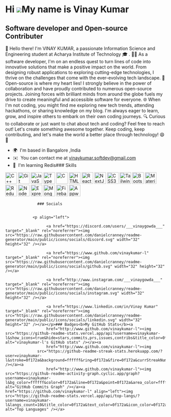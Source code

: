 Hi ![](https://user-images.githubusercontent.com/18350557/176309783-0785949b-9127-417c-8b55-ab5a4333674e.gif)My name is Vinay Kumar
===================================================================================================================================

Software developer and Open-source Contributer
----------------------------------------------

🚀 Hello there! I'm VINAY KUMAR, a passionate Information Science and Engineering student at Acharya Institute of Technology 🎓 .
👨‍💻 As a software developer, I'm on an endless quest to turn lines of code into innovative solutions that make a positive impact on the world. From designing robust applications to exploring cutting-edge technologies, I thrive on the challenges that come with the ever-evolving tech landscape.
🌟 Open-source is where my heart lies! I strongly believe in the power of collaboration and have proudly contributed to numerous open-source projects. Joining forces with brilliant minds from around the globe fuels my drive to create meaningful and accessible software for everyone.
🌐 When I'm not coding, you might find me exploring new tech trends, attending hackathons, or sharing knowledge on my blog. I'm always eager to learn, grow, and inspire others to embark on their own coding journeys.
🔍 Curious to collaborate or just want to chat about tech and coding? Feel free to reach out! Let's create something awesome together. 
Keep coding, keep contributing, and let's make the world a better place through technology! 😄🌈

*   🌍  I'm based in Bangalore ,India
*   ✉️  You can contact me at [vinaykumar.softdev@gmail.com](mailto:vinaykumar.softdev@gmail.com)
*   🧠  I'm learning Redis### Skills 
<p align="left">
<a href="https://docs.microsoft.com/en-us/cpp/?view=msvc-170" target="_blank" rel="noreferrer"><img src="https://raw.githubusercontent.com/danielcranney/readme-generator/main/public/icons/skills/cplusplus-colored.svg" width="36" height="36" alt="C++" /></a>
<a href="https://git-scm.com/" target="_blank" rel="noreferrer"><img src="https://raw.githubusercontent.com/danielcranney/readme-generator/main/public/icons/skills/git-colored.svg" width="36" height="36" alt="Git" /></a>
<a href="https://developer.mozilla.org/en-US/docs/Web/JavaScript" target="_blank" rel="noreferrer"><img src="https://raw.githubusercontent.com/danielcranney/readme-generator/main/public/icons/skills/javascript-colored.svg" width="36" height="36" alt="JavaScript" /></a>
<a href="https://www.typescriptlang.org/" target="_blank" rel="noreferrer"><img src="https://raw.githubusercontent.com/danielcranney/readme-generator/main/public/icons/skills/typescript-colored.svg" width="36" height="36" alt="TypeScript" /></a>
<a href="https://docs.microsoft.com/en-us/cpp/?view=msvc-170" target="_blank" rel="noreferrer"><img src="https://raw.githubusercontent.com/danielcranney/readme-generator/main/public/icons/skills/c-colored.svg" width="36" height="36" alt="C" /></a>
<a href="https://developer.mozilla.org/en-US/docs/Glossary/HTML5" target="_blank" rel="noreferrer"><img src="https://raw.githubusercontent.com/danielcranney/readme-generator/main/public/icons/skills/html5-colored.svg" width="36" height="36" alt="HTML5" /></a>
<a href="https://reactjs.org/" target="_blank" rel="noreferrer"><img src="https://raw.githubusercontent.com/danielcranney/readme-generator/main/public/icons/skills/react-colored.svg" width="36" height="36" alt="React" /></a>
<a href="https://nextjs.org/docs" target="_blank" rel="noreferrer"><img src="https://raw.githubusercontent.com/danielcranney/readme-generator/main/public/icons/skills/nextjs-colored.svg" width="36" height="36" alt="NextJs" /></a>
<a href="https://www.w3.org/TR/CSS/#css" target="_blank" rel="noreferrer"><img src="https://raw.githubusercontent.com/danielcranney/readme-generator/main/public/icons/skills/css3-colored.svg" width="36" height="36" alt="CSS3" /></a>
<a href="https://tailwindcss.com/" target="_blank" rel="noreferrer"><img src="https://raw.githubusercontent.com/danielcranney/readme-generator/main/public/icons/skills/tailwindcss-colored.svg" width="36" height="36" alt="TailwindCSS" /></a>
<a href="https://getbootstrap.com/" target="_blank" rel="noreferrer"><img src="https://raw.githubusercontent.com/danielcranney/readme-generator/main/public/icons/skills/bootstrap-colored.svg" width="36" height="36" alt="Bootstrap" /></a>
<a href="https://mui.com/" target="_blank" rel="noreferrer"><img src="https://raw.githubusercontent.com/danielcranney/readme-generator/main/public/icons/skills/materialui-colored.svg" width="36" height="36" alt="Material UI" /></a>
<a href="https://redux.js.org/" target="_blank" rel="noreferrer"><img src="https://raw.githubusercontent.com/danielcranney/readme-generator/main/public/icons/skills/redux-colored.svg" width="36" height="36" alt="Redux" /></a>
<a href="https://nodejs.org/en/" target="_blank" rel="noreferrer"><img src="https://raw.githubusercontent.com/danielcranney/readme-generator/main/public/icons/skills/nodejs-colored.svg" width="36" height="36" alt="NodeJS" /></a>
<a href="https://expressjs.com/" target="_blank" rel="noreferrer"><img src="https://raw.githubusercontent.com/danielcranney/readme-generator/main/public/icons/skills/express-colored.svg" width="36" height="36" alt="Express" /></a>
<a href="https://www.mongodb.com/" target="_blank" rel="noreferrer"><img src="https://raw.githubusercontent.com/danielcranney/readme-generator/main/public/icons/skills/mongodb-colored.svg" width="36" height="36" alt="MongoDB" /></a>
<a href="https://firebase.google.com/" target="_blank" rel="noreferrer"><img src="https://raw.githubusercontent.com/danielcranney/readme-generator/main/public/icons/skills/firebase-colored.svg" width="36" height="36" alt="Firebase" /></a>
<a href="https://appwrite.io/" target="_blank" rel="noreferrer"><img src="https://raw.githubusercontent.com/danielcranney/readme-generator/main/public/icons/skills/appwrite-colored.svg" width="36" height="36" alt="Appwrite" /></a>
</p>
                    
                  ### Socials
                  
                  
                <p align="left">
                          
                      <a href="https://discord.com/users/___vinaygowda___" target="_blank" rel="noreferrer"><img src="https://raw.githubusercontent.com/danielcranney/readme-generator/main/public/icons/socials/discord.svg" width="32" height="32" /></a>
                          
                      <a href="https://www.github.com/vinaykumar-l" target="_blank" rel="noreferrer"><img src="https://raw.githubusercontent.com/danielcranney/readme-generator/main/public/icons/socials/github.svg" width="32" height="32" /></a>
                          
                      <a href="http://www.instagram.com/___vinaygowda___" target="_blank" rel="noreferrer"><img src="https://raw.githubusercontent.com/danielcranney/readme-generator/main/public/icons/socials/instagram.svg" width="32" height="32" /></a>
                          
                      <a href="https://www.linkedin.com/in/Vinay Kumar" target="_blank" rel="noreferrer"><img src="https://raw.githubusercontent.com/danielcranney/readme-generator/main/public/icons/socials/linkedin.svg" width="32" height="32" /></a></p>### Badges<b>My GitHub Stats</b><a
                      href="http://www.github.com/vinaykumar-l"><img src="https://github-readme-stats.vercel.app/api?username=vinaykumar-l&show_icons=true&hide=stars,commits,prs,issues,contribs&title_color=0f172a&text_color=0f172a&icon_color=0f172a&bg_color=ffffff&hide_border=true&show_icons=true" alt="vinaykumar-l's GitHub stats" /></a><a
                      href="http://www.github.com/vinaykumar-l"><img
                  src="https://github-readme-streak-stats.herokuapp.com/?user=vinaykumar-l&stroke=0f172a&background=ffffff&ring=0f172a&fire=0f172a&currStreakNum=0f172a&currStreakLabel=0f172a&sideNums=0f172a&sideLabels=0f172a&dates=0f172a&hide_border=true" /></a><a
                      href="http://www.github.com/vinaykumar-l"><img src="https://github-readme-activity-graph.cyclic.app/graph?username=vinaykumar-l&bg_color=ffffff&color=0f172a&line=0f172a&point=0f172a&area_color=ffffff&area=true&hide_border=true&custom_title=GitHub%20Commits%20Graph" alt="GitHub Commits Graph" /></a><a href="https://github.com/vinaykumar-l" align="left"><img src="https://github-readme-stats.vercel.app/api/top-langs/?username=vinaykumar-l&langs_count=10&title_color=0f172a&text_color=0f172a&icon_color=0f172a&bg_color=ffffff&hide_border=true&locale=en&custom_title=Top%20%Languages" alt="Top Languages" /></a>
